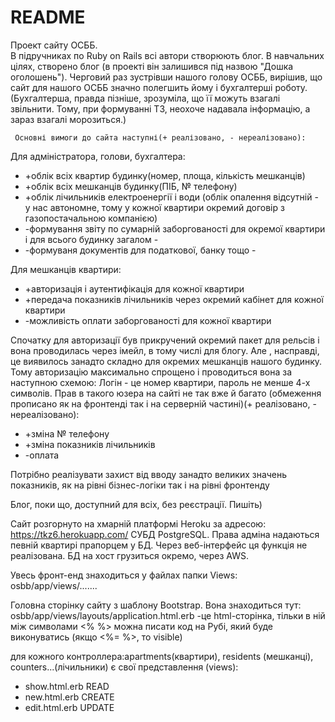 # README

Проект сайту ОСББ.   
В  підручниках по Ruby on Rails всі автори створюють блог. В навчальних цілях, 
створено блог (в проекті він залишився під назвою "Дошка оголошень").
Черговий раз зустрівши нашого голову ОСББ, вирішив, що сайт для нашого ОСББ значно полегшить йому і бухгалтерші роботу.
(Бухгалтерша, правда пізніше, зрозуміла, що її можуть взагалі звільнити. Тому, при формуванні ТЗ, 
неохоче надавала інформацію, а зараз взагалі морозиться.)    
	
     Основні вимоги до сайта наступні(+ реалізовано, - нереалізовано):
     
Для адміністратора, голови, бухгалтера:

- +облік всіх квартир будинку(номер, площа, кількість мешканців)
- +облік всіх мешканців будинку(ПІБ, № телефону)                    
- +облік лічильників електроенергії і води 
 (облік опалення відсутній - у нас автономне, тому у кожної квартири
  окремий договір з газопостачальною компанією) 
- -формування звіту по сумарній заборгованості для окремої квартири і для всього будинку загалом -
- -формуваня документів для податкової, банку тощо -

Для мешканців квартири:

- +авторизація і аутентифікація для кожної квартири
- +передача показників лічильників через окремий кабінет для кожної квартири
- -можливість оплати заборгованості для кожної квартири

Спочатку для авторизації був прикручений окремий пакет для рельсів і вона проводилась через 
імейл, в тому числі для блогу. Але , насправді, це виявилось занадто складно для окремих мешканців
нашого будинку. Тому авторизацію максимально спрощено і проводиться вона за наступною схемою: 
Логін - це номер квартири,  пароль не менше 4-х символів. Прав в такого юзера на сайті не так вже й багато
(обмеження прописано як на фронтенді так і на серверній частині)(+ реалізовано, - нереалізовано):

- +зміна № телефону
- +зміна показників лічильників
- -оплата

Потрібно реалізувати захист від вводу занадто великих значень показників, як на рівні бізнес-логіки так 
і на рівні фронтенду

Блог, поки що, доступний для всіх, без реєстрації. Пишіть)

Сайт розгорнуто на хмарній платформі Heroku за адресою: https://tkz6.herokuapp.com/
CУБД PostgreSQL. Права адміна надаються певній квартирі прапорцем у БД. Через веб-інтерфейс ця функція не 
реалізована. БД на хост грузиться окремо, через AWS.

Увесь фронт-енд знаходиться у файлах папки Views: osbb/app/views/.......

Головна сторінку сайту з шаблону Bootstrap. Вона знаходиться тут: osbb/app/views/layouts/application.html.erb  -це  html-сторінка,
тільки в ній між символами <%  %> можна писати код на Рубі, який буде виконуватись (якщо <%=  %>, то visible)

для кожного контроллера:apartments(квартири), residents (мешканці), counters...(лічильники) є свої представлення (views):
- show.html.erb   READ
- new.html.erb    CREATE
- edit.html.erb   UPDATE
